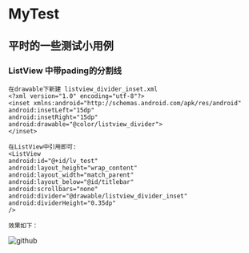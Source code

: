 MyTest
====================

平时的一些测试小用例
---------------------
### ListView 中带pading的分割线
    在drawable下新建 listview_divider_inset.xml
    <?xml version="1.0" encoding="utf-8"?>
    <inset xmlns:android="http://schemas.android.com/apk/res/android" 
    android:insetLeft="15dp"
    android:insetRight="15dp"
    android:drawable="@color/listview_divider">
    </inset>
    
    在ListView中引用即可:
    <ListView 
    android:id="@+id/lv_test"
    android:layout_height="wrap_content"
    android:layout_width="match_parent"
    android:layout_below="@id/titlebar"
    android:scrollbars="none"
    android:divider="@drawable/listview_divider_inset"
    android:dividerHeight="0.35dp"
    />
    
    效果如下：
![github](https://github.com/handezhao/MyTest.git/picture/divider.png)
